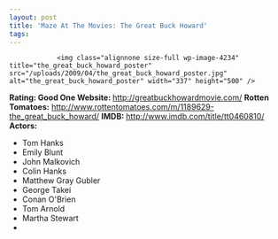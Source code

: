 ```yaml
---
layout: post
title: 'Maze At The Movies: The Great Buck Howard'
tags:
---
```



                <img class="alignnone size-full wp-image-4234" title="the_great_buck_howard_poster" src="/uploads/2009/04/the_great_buck_howard_poster.jpg" alt="the_great_buck_howard_poster" width="337" height="500" />
<p><strong>Rating: Good One
Website: </strong><a href="http://greatbuckhowardmovie.com/"><a href="http://greatbuckhowardmovie.com/">http://greatbuckhowardmovie.com/</a></a>
<strong>Rotten Tomatoes:</strong> <a href="http://www.rottentomatoes.com/m/1189629-the_great_buck_howard/"><a href="http://www.rottentomatoes.com/m/1189629-the_great_buck_howard/">http://www.rottentomatoes.com/m/1189629-the_great_buck_howard/</a></a>
<strong>IMDB: </strong><a href="http://www.imdb.com/title/tt0460810/"><a href="http://www.imdb.com/title/tt0460810/">http://www.imdb.com/title/tt0460810/</a></a>
<strong>Actors:</strong></p>
<ul>
    <li>Tom Hanks</li>
    <li>Emily Blunt</li>
    <li>John Malkovich</li>
    <li>Colin Hanks</li>
    <li>Matthew Gray Gubler</li>
    <li>George Takei</li>
    <li>Conan O'Brien</li>
    <li>Tom Arnold</li>
    <li>Martha Stewart</li>
    <li></li>
</ul>
